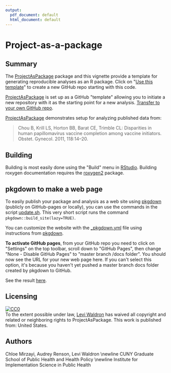 ```yaml
---
output:
  pdf_document: default
  html_document: default
---
```

# Project-as-a-package

## Summary

The [ProjectAsPackage](https://www.github.com/waldronlab/ProjectAsPackage) package and this vignette provide a template for generating reproducible analyses as an R package. Click on "[Use this template](https://github.com/waldronlab/ProjectAsPackage/generate)" to create a new GitHub repo starting with this code. 

[ProjectAsPackage](https://www.github.com/waldronlab/ProjectAsPackage) is set up as a GitHub "template" allowing you to initiate a new repository with it as the starting point for a new analysis. [Transfer to your own GitHub repo](https://github.com/waldronlab/ProjectAsPackage/generate).

[ProjectAsPackage](https://www.github.com/waldronlab/ProjectAsPackage) demonstrates setup for analyzing published data from:

> Chou B, Krill LS, Horton BB, Barat CE, Trimble CL:
> Disparities in human papillomavirus vaccine completion among
> vaccine initiators. Obstet. Gynecol. 2011, 118:14–20.

## Building

Building is most easily done using the "Build" menu in [RStudio](https://rstudio.com/). Building roxygen documentation requires the [roxygen2](https://cran.r-project.org/web/packages/roxygen2/vignettes/roxygen2.html) package.

## pkgdown to make a web page

To easily publish your package and analysis as a web site using [pkgdown](https://pkgdown.r-lib.org/articles/pkgdown.html) (publicly on GitHub-pages or locally), you can use the commands in the script [update.sh](https://github.com/waldronlab/ProjectAsPackage/blob/master/update.sh). This very short script runs the command `pkgdown::build_site(lazy=TRUE)`. 

You can customize the website with the [_pkgdown.yml](https://github.com/waldronlab/ProjectAsPackage/blob/master/_pkgdown.yml) file using instructions from [pkgdown](https://pkgdown.r-lib.org/articles/pkgdown.html).

**To activate GitHub pages**, from your GitHub repo you need to click on "Settings" on the top toolbar, scroll down to "GitHub Pages", then change "None - Disable GitHub Pages" to "master branch /docs folder". You should now see the URL for your new web page here.  If you can't select this option, it's because you haven't yet pushed a master branch docs folder created by pkgdown to GitHub. 

See the result [here](http://waldronlab.io/ProjectAsPackage/).

## Licensing

<p xmlns:dct="http://purl.org/dc/terms/" xmlns:vcard="http://www.w3.org/2001/vcard-rdf/3.0#">
  <a rel="license"
     href="http://creativecommons.org/publicdomain/zero/1.0/">
    <img src="https://licensebuttons.net/p/zero/1.0/88x31.png" style="border-style: none;" alt="CC0" />
  </a>
  <br />
  To the extent possible under law,
  <a rel="dct:publisher"
     href="https://waldronlab.io">
    <span property="dct:title">Levi Waldron</span></a>
  has waived all copyright and related or neighboring rights to
  <span property="dct:title">ProjectAsPackage</span>.
This work is published from:
<span property="vcard:Country" datatype="dct:ISO3166"
      content="US" about="www.waldronlab.io">
  United States</span>.
</p>

## Authors

Chloe Mirzayi, Audrey Renson, Levi Waldron \newline
CUNY Graduate School of Public Health and Health Policy \newline
Institute for Implementation Science in Public Health
